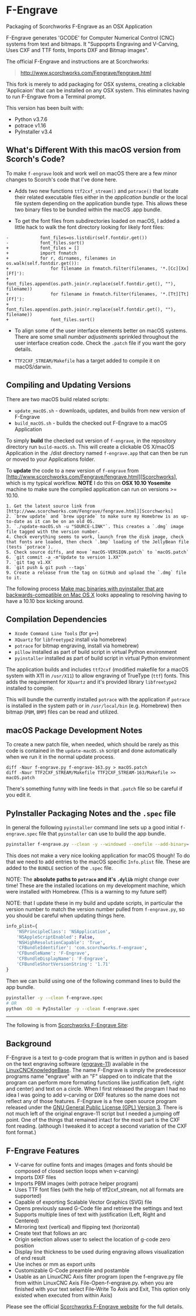 # F-Engrave
Packaging of Scorchworks F-Engrave as an OSX Application

F-Engrave generates 'GCODE' for Computer Numerical Control (CNC) systems from
text and bitmaps. It "Suppoprts Engraving and V-Carving, Uses CXF and TTF fonts,
Imports DXF and Bitmap images".

The official F-Engrave and instructions are at Scorchworks:

>    http://www.scorchworks.com/Fengrave/fengrave.html

This fork is merely to add packaging for OSX systems, creating a clickable
'Applicaion' that can be installed on any OSX system. This eliminates having
to run F-Engrave from a Terminal prompt.

This version has been built with:

* Python v3.7.6
* potrace v1.16
* PyInstaller v3.4

## What's Different With this macOS version from Scorch's Code?

To make `f-engrave` look and work well on macOS there are a few minor changes 
to Scorch's code that I've done here. 

* Adds two new functions `ttf2cxf_stream()` and `potrace()` that locate their related executable files either in the *application bundle* or the local file system depending on the application bundle type. This allows these two binary files to be bundled within the macOS .app bundle.

* To get the font files from subdirectories loaded on macOS, I added a little
hack to walk the font directory looking for likely font files:

```
-            font_files=os.listdir(self.fontdir.get())
-            font_files.sort()
+            font_files = []
+            import fnmatch
+            for r, dirnames, filenames in os.walk(self.fontdir.get()):
+                for filename in fnmatch.filter(filenames, '*.[Cc][Xx][Ff]'):
+                    font_files.append(os.path.join(r.replace(self.fontdir.get(), ""), filename))
+                for filename in fnmatch.filter(filenames, '*.[Tt][Tt][Ff]'):
+                    font_files.append(os.path.join(r.replace(self.fontdir.get(), ""), filename))
+                font_files.sort()
```

* To align some of the user interface elements better on macOS systems. There are 
some small *number adjustments* sprinkled throughout the user interface creation
code. Check the `.patch` file if you want the gory details.

* `TTF2CXF_STREAM/Makefile` has a target added to compile it on macOS/darwin.

## Compiling and Updating Versions

There are two macOS build related scripts:

* `update_macOS.sh` - downloads, updates, and builds from new version of F-Engrave
* `build_macOS.sh` - builds the checked out F-Engrave to a macOS Application

To simply **build** the checked out version of `f-engrave`, in the repository 
directory run `build-macOS.sh`.  This will create a clickable OS X/macOS 
Application in the ./dist directory named `f-engrave.app` that can then be 
run or moved to your Applications folder.

To **update** the code to a new version of `f-engrave` from [http://www.scorchworks.com/Fengrave/fengrave.html][Scorchworks], which is my typical workflow. **NOTE** I do this on **OSX 10.10 Yosemite** machine to make sure the compiled application can run on versions >= 10.10. 

    1. Get the latest source link from [http://www.scorchworks.com/Fengrave/fengrave.html][Scorchworks]
    2. `brew update` and `brew upgrade` to make sure my Homebrew is as up-to-date as it can be on an old OS.
    3. `./update-macOS.sh -u "SOURCE-LINK"`. This creates a `.dmg` image file tagged with the version number.
    4. Check everything seems to work, launch from the disk image, check that fonts are loaded, then check `.bmp` loading of the JellyBean file (tests `potrace`).
    5. Check source diffs, and move `macOS-VERSION.patch` to `macOS.patch`
    6. `git commit -a -m"Update to version 1.XX"`
    7. `git tag v1.XX`
    8. `git push & git push --tags`
    9. Create a release from the tag on GitHub and upload the `.dmg` file to it.   

The following process [Make mac binaries with pyinstaller that are backwards-compatible on Mac OS X](https://gist.github.com/phfaist/a5b8a895b003822df5397731f4673042) looks appealing to resolving having to have a 10.10 box kicking around.

## Compilation Dependencies

* `Xcode Command Line Tools` (for `g++`)
* `XQuartz` for `libfreetype2` install via homebrew)
* `potrace` for bitmap engraving, install via homebrew)
* `pillow` installed as part of build script in virtual Python environment
* `pyinstaller` installed as part of build script in virtual Python environment

The application builds and includes `ttf2cxf` (modified makefile for a macOS system with X11 in `/usr/X11`) to allow engraving of TrueType (`ttf`) fonts. This adds the requirement for `XQuartz` and it's provided library `libfreetype2` installed to compile.

This will bundle the currently installed `potrace` with the application if `potrace` is installed in the system path or in `/usr/local/bin` (e.g. Homebrew) then bitmap (`PBM`, `BMP`) files can be read and
utilized.

## macOS Package Development Notes

To create a new patch file, when needed, which should be rarely as this code 
is contained in the `update-macOS.sh` script and done automatically when we
run it in the normal update process.

```
diff -Naur f-engrave.py f-engrave-163.py > macOS.patch
diff -Naur TTF2CXF_STREAM/Makefile TTF2CXF_STREAM-163/Makefile >> macOS.patch
```

There's something funny with line feeds in that `.patch` file so be careful
if you edit it.

## PyInstaller Packaging Notes and the `.spec` file

In general the following `pyinstaller` command line sets up a good initial
`f-engrave.spec` file that `pyinstaller` can use to build the app bundle.

```bash
pyinstaller f-engrave.py --clean -y --windowed --onefile --add-binary='TTF2CXF_STREAM/ttf2cxf_stream:.' --add-binary='/usr/local/bin/potrace:.' --add-binary='/usr/local/lib/libpotrace*.dylib':.' --icon=fengrave.icns --osx-bundle-identifier='com.scorchworks.f-engrave'
``` 

This does not make a very nice looking application for macOS though! To do that 
we need to add entries to the macOS specific `Info.plist` file. These are added
to the `BUNDLE` section of the `.spec` file. 

NOTE: The **absolute paths to `potrace` and it's `.dylib`** might change over 
time! These are the installed locations on my development machine, which were 
installed with Homebrew. (This is a warning to my future self)

NOTE: that I update these in my build and update scripts, in particular the 
version number to match the version number pulled from `f-engrave.py`, so you
should be careful when updating things here.

```Python
info_plist={
    'NSPrincipleClass': 'NSApplication',
	'NSAppleScriptEnabled': False,
    'NSHighResolutionCapable': 'True',
	'CFBundleIdentifier': 'com.scorchworks.f-engrave',
	'CFBundleName': 'F-Engrave',
	'CFBundleDisplayName': 'F-Engrave',
	'CFBundleShortVersionString': '1.71'
}
```

Then we can build using one of the following command lines to build the app 
bundle.

```bash
pyinstaller -y --clean f-engrave.spec
# OR
python -OO -m PyInstaller -y --clean f-engrave.spec
```

- - -
The following is from [Scorchworks F-Engrave Site][fengrave]:

## Background
F-Engrave is a text to g-code program that is written in python and is based on the text engraving software ([engrave-11](http://wiki.linuxcnc.org/cgi-bin/wiki.pl?Simple_LinuxCNC_G-Code_Generators#Text_Engraving_Software)) available in the [LinuxCNCKnowledgeBase](http://wiki.linuxcnc.org/cgi-bin/wiki.pl?LinuxCNCKnowledgeBase). The name F-Engrave is simply the predecessor programs name "engrave" with an "F" slapped on to indicate that the program can perform more formating functions like justification (left, right and center) and text on a circle. When I first released the program I had no idea I was going to add v-carving or DXF features so the name does not reflect any of those features. F-Engrave is a free open source program released under the [GNU General Public License (GPL) Version 3](http://www.gnu.org/licenses/). There is not much left of the original engrave-11 script but I needed a jumping off point. One of the things that remained intact for the most part is the CXF font reading. (although I tweaked it to accept a second variation of the CXF font format.)

## F-Engrave Features

- V-carve for outline fonts and images (images and fonts should be composed of closed section loops when v-carving) 
- Imports DXF files 
- Imports PBM images (with potrace helper program) 
- Uses TTF font files (with the help of ttf2cxf_stream, not all formats are supported) 
- Capable of exporting Scalable Vector Graphics (SVG) file 
- Opens previously saved G-Code file and retrieve the settings and text 
- Supports multiple lines of text with justification (Left, Right and Centered) 
- Mirroring text (vertical) and flipping text (horizontal) 
- Create text that follows an arc 
- Origin selection allows user to select the location of g-code zero position 
- Display line thickness to be used during engraving allows visualization of end result 
- Use inches or mm as export units 
- Customizable G-Code preamble and postamble 
- Usable as an LinuxCNC Axis filter program (open the f-engrave.py file from within LinuxCNC Axis File-Open-f-engrave.py. when you are finished with your text select File-Write To Axis and Exit, This option only existed when executed from within Axis)

Please see the official [Scorchworks F-Engrave website][fengrave] for the full details.

  [fengrave]: http://www.scorchworks.com/Fengrave/fengrave.html
